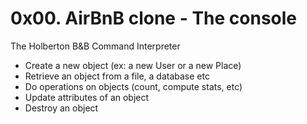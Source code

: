 # 0x00. AirBnB clone - The console
The Holberton B&B Command Interpreter
* Create a new object (ex: a new User or a new Place)
* Retrieve an object from a file, a database etc
* Do operations on objects (count, compute stats, etc)
* Update attributes of an object
* Destroy an object

